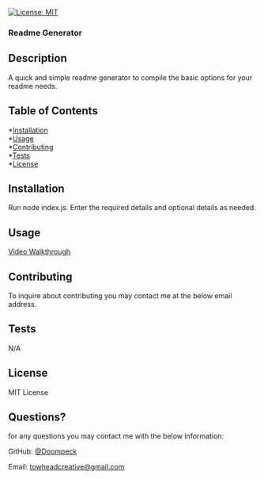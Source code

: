 [![License: MIT](https://img.shields.io/badge/License-MIT-yellow.svg)](https://opensource.org/licenses/MIT)
### Readme Generator

## Description

A quick and simple readme generator to compile the basic options for your readme needs.

## Table of Contents
*[Installation](#installation)<br/>
*[Usage](#usage)<br/>
*[Contributing](#contributing)<br/>
*[Tests](#tests)<br/>
*[License](#license)<br/>

  ## Installation

Run node index.js.
Enter the required details and optional details as needed.
  ## Usage

[Video Walkthrough](https://drive.google.com/file/d/1NNoReFiwv57c5JJYqTRK6ZA0hQcsOZTK/view)

  ## Contributing

  To inquire about contributing you may contact me at the below email address.

  ## Tests

  N/A

## License

MIT License

## Questions?

for any questions you may contact me with the below information:

GitHub: [@Doompeck](https://github.com/Doompeck)


  Email: towheadcreative@gmail.com

  